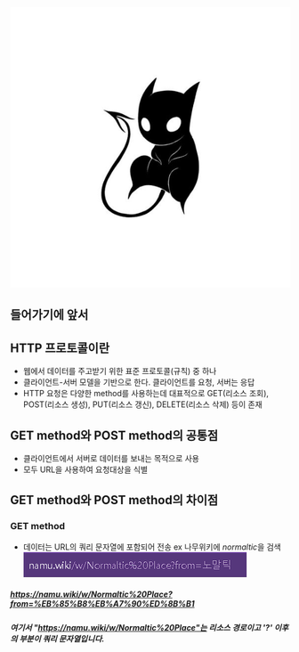 ![이미지](/assets/blog1.jpg)

## 들어가기에 앞서

## HTTP 프로토콜이란
- 웹에서 데이터를 주고받기 위한 표준 프로토콜(규칙) 중 하나
- 클라이언트-서버 모델을 기반으로 한다. 클라이언트를 요청, 서버는 응답
- HTTP 요청은 다양한 method를 사용하는데 대표적으로 GET(리소스 조회), POST(리소스 생성), PUT(리소스 갱신), DELETE(리소스 삭제) 등이 존재

## GET method와 POST method의 공통점
- 클라이언트에서 서버로 데이터를 보내는 목적으로 사용
- 모두 URL을 사용하여 요청대상을 식별

## GET method와 POST method의 차이점
### GET method
- 데이터는 URL의 쿼리 문자열에 포함되어 전송
ex 나무위키에 *normaltic*을 검색
![이미지](/assets/GET_method_normaltic.png)
##### https://namu.wiki/w/Normaltic%20Place?from=%EB%85%B8%EB%A7%90%ED%8B%B1
##### 여기서 "https://namu.wiki/w/Normaltic%20Place"는 리소스 경로이고 '?' 이후의 부분이 쿼리 문자열입니다.  
